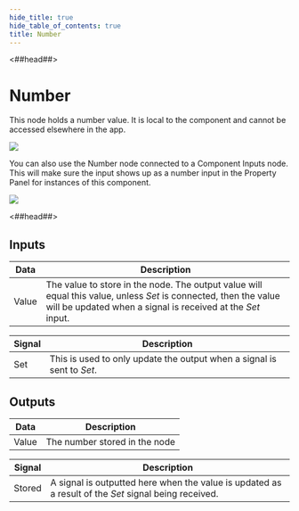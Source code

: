 ```yaml
---
hide_title: true
hide_table_of_contents: true
title: Number
---
```


<##head##>

# Number

This node holds a <span className="ndl-data">number</span> value. It is local to the component and cannot be accessed elsewhere in the app.

<div className="ndl-image-with-background l">

![](nodes/data/number/number-1.png)

</div>

You can also use the <span className="ndl-node">Number</span> node connected to a <span className="ndl-node">Component Inputs</span> node. This will make sure the input shows up as a <span className="ndl-data">number</span> input in the Property Panel for instances of this component.

<div className="ndl-image-with-background l">

![](nodes/data/number/number-2.png)

</div>

<##head##>

## Inputs

| Data                                    | Description                                                                                                                                                                     |
| --------------------------------------- | ------------------------------------------------------------------------------------------------------------------------------------------------------------------------------- |
| <span className="ndl-data">Value</span> | The value to store in the node. The output value will equal this value, unless _Set_ is connected, then the value will be updated when a signal is received at the _Set_ input. |

| Signal                                  | Description                                                            |
| --------------------------------------- | ---------------------------------------------------------------------- |
| <span className="ndl-signal">Set</span> | This is used to only update the output when a signal is sent to _Set_. |

## Outputs

| Data                                    | Description                   |
| --------------------------------------- | ----------------------------- |
| <span className="ndl-data">Value</span> | The number stored in the node |

| Signal                                     | Description                                                                                          |
| ------------------------------------------ | ---------------------------------------------------------------------------------------------------- |
| <span className="ndl-signal">Stored</span> | A signal is outputted here when the value is updated as a result of the _Set_ signal being received. |
